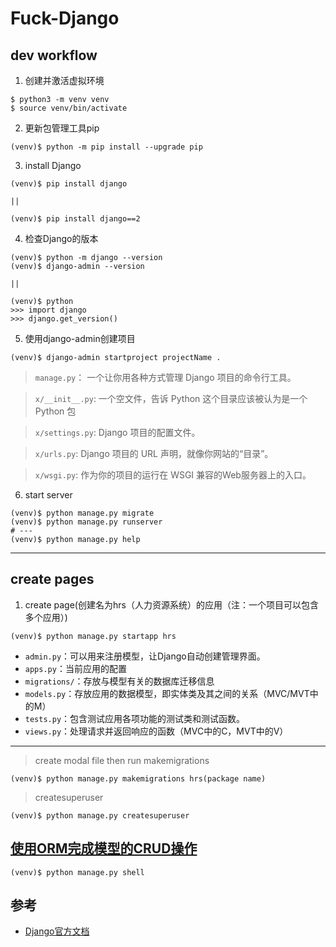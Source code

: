 # Fuck-Django


## dev workflow

1. 创建并激活虚拟环境

```
$ python3 -m venv venv
$ source venv/bin/activate
```
2. 更新包管理工具pip

```
(venv)$ python -m pip install --upgrade pip
```

3. install Django

```
(venv)$ pip install django

||

(venv)$ pip install django==2
```

4. 检查Django的版本

```
(venv)$ python -m django --version
(venv)$ django-admin --version

||

(venv)$ python
>>> import django
>>> django.get_version()
```

5. 使用django-admin创建项目

```
(venv)$ django-admin startproject projectName .
```

> `manage.py`： 一个让你用各种方式管理 Django 项目的命令行工具。

> `x/__init__.py`: 一个空文件，告诉 Python 这个目录应该被认为是一个 Python 包

> `x/settings.py`: Django 项目的配置文件。

> `x/urls.py`: Django 项目的 URL 声明，就像你网站的“目录”。

> `x/wsgi.py`: 作为你的项目的运行在 WSGI 兼容的Web服务器上的入口。


6. start server

```
(venv)$ python manage.py migrate
(venv)$ python manage.py runserver
# ---
(venv)$ python manage.py help
```

---

## create pages

1. create page(创建名为hrs（人力资源系统）的应用（注：一个项目可以包含多个应用）)

```
(venv)$ python manage.py startapp hrs
```

* `admin.py`：可以用来注册模型，让Django自动创建管理界面。
* `apps.py`：当前应用的配置
* `migrations/`：存放与模型有关的数据库迁移信息
* `models.py`：存放应用的数据模型，即实体类及其之间的关系（MVC/MVT中的M）
* `tests.py`：包含测试应用各项功能的测试类和测试函数。
* `views.py`：处理请求并返回响应的函数（MVC中的C，MVT中的V）

---

> create modal file then run makemigrations

```
(venv)$ python manage.py makemigrations hrs(package name)
```

> createsuperuser

```
(venv)$ python manage.py createsuperuser
```

## [使用ORM完成模型的CRUD操作](./ORM.CRUD.md)

```
(venv)$ python manage.py shell
```






## 参考

* [Django官方文档](https://docs.djangoproject.com/zh-hans/2.0/)


